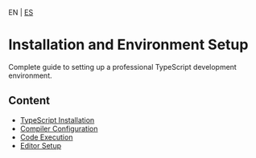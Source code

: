 <!-- MULTILANGUAJE MENU START -->
EN | [ES](https://lckpig.gitbook.io/es-practical-dev-handbook/typescript/installation-configuration)
<!-- MULTILANGUAJE MENU END -->

# Installation and Environment Setup


Complete guide to setting up a professional TypeScript development environment.

## Content
* [TypeScript Installation](installation.md)
* [Compiler Configuration](compiler-config.md)
* [Code Execution](code-execution.md)
* [Editor Setup](editor-setup.md) 
